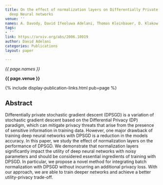 ```yaml
---
title: On the effect of normalization layers on Differentially Private training of
  deep Neural networks
venue: ''
names: A. Davody, David Ifeoluwa Adelani, Thomas Kleinbauer, D. Klakow
tags:
- ''
link: https://arxiv.org/abs/2006.10919
author: David Adelani
categories: Publications
layout: paper

---
```


*{{ page.names }}*

**{{ page.venue }}**

{% include display-publication-links.html pub=page %}

## Abstract

Differentially private stochastic gradient descent (DPSGD) is a variation of stochastic gradient descent based on the Differential Privacy (DP) paradigm, which can mitigate privacy threats that arise from the presence of sensitive information in training data. However, one major drawback of training deep neural networks with DPSGD is a reduction in the models accuracy. In this paper, we study the effect of normalization layers on the performance of DPSGD. We demonstrate that normalization layers significantly impact the utility of deep neural networks with noisy parameters and should be considered essential ingredients of training with DPSGD. In particular, we propose a novel method for integrating batch normalization with DPSGD without incurring an additional privacy loss. With our approach, we are able to train deeper networks and achieve a better utility-privacy trade-off.
